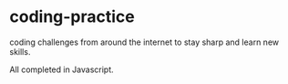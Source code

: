 # coding-practice
coding challenges from around the internet to stay sharp and learn new skills.

All completed in Javascript.
